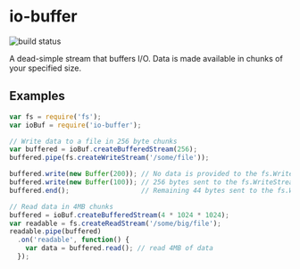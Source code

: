 # io-buffer

![build status](https://travis-ci.org/rclark/io-buffer.svg?branch=master)

A dead-simple stream that buffers I/O. Data is made available in chunks of your specified size.

## Examples
```javascript
var fs = require('fs');
var ioBuf = require('io-buffer');

// Write data to a file in 256 byte chunks
var buffered = ioBuf.createBufferedStream(256);
buffered.pipe(fs.createWriteStream('/some/file'));

buffered.write(new Buffer(200)); // No data is provided to the fs.WriteStream
buffered.write(new Buffer(100)); // 256 bytes sent to the fs.WriteStream
buffered.end();                  // Remaining 44 bytes sent to the fs.WriteStream

// Read data in 4MB chunks
buffered = ioBuf.createBufferedStream(4 * 1024 * 1024);
var readable = fs.createReadStream('/some/big/file');
readable.pipe(buffered)
  .on('readable', function() {
    var data = buffered.read(); // read 4MB of data
  });
```
